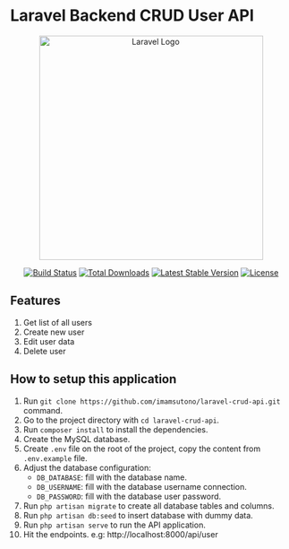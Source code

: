 # Laravel Backend CRUD User API

<p align="center"><a href="https://laravel.com" target="_blank"><img src="https://raw.githubusercontent.com/laravel/art/master/logo-lockup/5%20SVG/2%20CMYK/1%20Full%20Color/laravel-logolockup-cmyk-red.svg" width="400" alt="Laravel Logo"></a></p>

<p align="center">
<a href="https://github.com/laravel/framework/actions"><img src="https://github.com/laravel/framework/workflows/tests/badge.svg" alt="Build Status"></a>
<a href="https://packagist.org/packages/laravel/framework"><img src="https://img.shields.io/packagist/dt/laravel/framework" alt="Total Downloads"></a>
<a href="https://packagist.org/packages/laravel/framework"><img src="https://img.shields.io/packagist/v/laravel/framework" alt="Latest Stable Version"></a>
<a href="https://packagist.org/packages/laravel/framework"><img src="https://img.shields.io/packagist/l/laravel/framework" alt="License"></a>
</p>

## Features
1. Get list of all users
2. Create new user
3. Edit user data
4. Delete user

## How to setup this application
1. Run `git clone https://github.com/imamsutono/laravel-crud-api.git` command.
2. Go to the project directory with `cd laravel-crud-api`.
3. Run `composer install` to install the dependencies.
4. Create the MySQL database.
5. Create `.env` file on the root of the project, copy the content from `.env.example` file.
6. Adjust the database configuration:
    - `DB_DATABASE`: fill with the database name.
    - `DB_USERNAME`: fill with the database username connection.
    - `DB_PASSWORD`: fill with the database user password.
8. Run `php artisan migrate` to create all database tables and columns.
9. Run `php artisan db:seed` to insert database with dummy data.
10. Run `php artisan serve` to run the API application.
11. Hit the endpoints. e.g: http://localhost:8000/api/user
